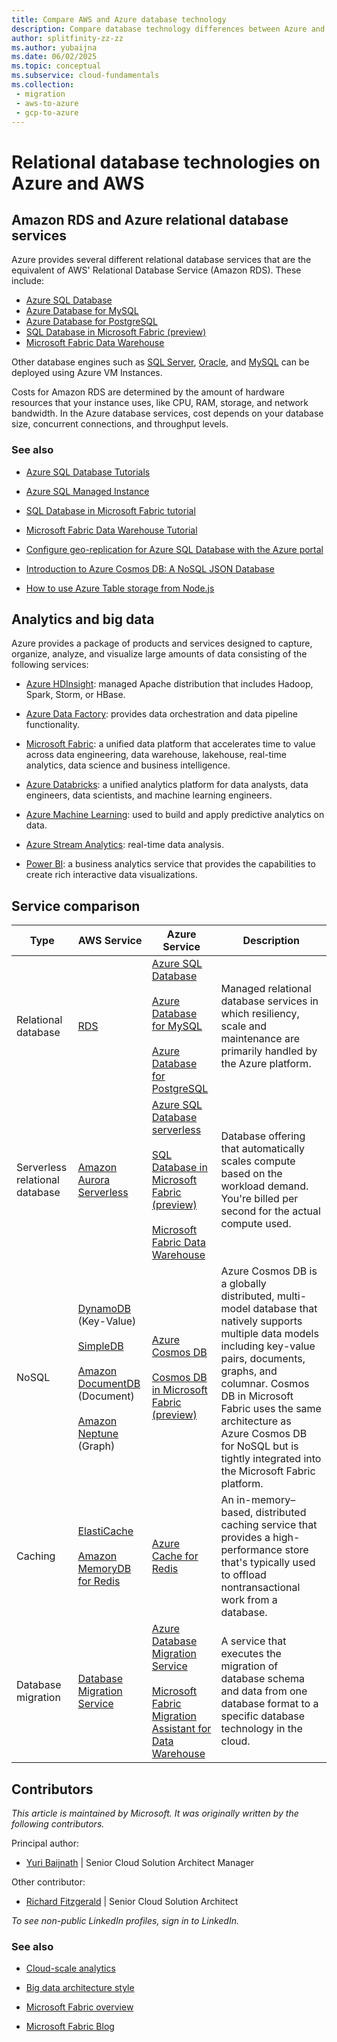 ```yaml
---
title: Compare AWS and Azure database technology
description: Compare database technology differences between Azure and AWS. Review the Amazon RDS and Azure relational database services. See equivalents for analytics and big data.
author: splitfinity-zz-zz
ms.author: yubaijna
ms.date: 06/02/2025
ms.topic: conceptual
ms.subservice: cloud-fundamentals
ms.collection: 
 - migration
 - aws-to-azure
 - gcp-to-azure
---
```


# Relational database technologies on Azure and AWS

## Amazon RDS and Azure relational database services

Azure provides several different relational database services that are the equivalent of AWS' Relational Database Service (Amazon RDS). These include:

- [Azure SQL Database](/azure/sql-database/sql-database-technical-overview)
- [Azure Database for MySQL](/azure/mysql/overview)
- [Azure Database for PostgreSQL](/azure/postgresql/overview)
- [SQL Database in Microsoft Fabric (preview)](/fabric/database/sql/overview)
- [Microsoft Fabric Data Warehouse](/fabric/data-warehouse/data-warehousing)

Other database engines such as [SQL Server](https://azure.microsoft.com/services/virtual-machines/sql-server), [Oracle](https://azure.microsoft.com/campaigns/oracle), and [MySQL](/azure/mysql) can be deployed using Azure VM Instances.

Costs for Amazon RDS are determined by the amount of hardware resources that your instance uses, like CPU, RAM, storage, and network bandwidth. In the Azure database services, cost depends on your database size, concurrent connections, and throughput levels.

### See also

- [Azure SQL Database Tutorials](/azure/azure-sql/database/single-database-create-quickstart)

- [Azure SQL Managed Instance](/azure/azure-sql/managed-instance/sql-managed-instance-paas-overview)

- [SQL Database in Microsoft Fabric tutorial](/fabric/database/sql/tutorial-introduction)

- [Microsoft Fabric Data Warehouse Tutorial](/fabric/data-warehouse/tutorial-introduction)

- [Configure geo-replication for Azure SQL Database with the Azure portal](/azure/azure-sql/database/active-geo-replication-configure-portal)

- [Introduction to Azure Cosmos DB: A NoSQL JSON Database](/azure/cosmos-db/sql-api-introduction)

- [How to use Azure Table storage from Node.js](/azure/cosmos-db/table-storage-how-to-use-nodejs)

## Analytics and big data

Azure provides a package of products and services designed to capture, organize, analyze, and visualize large amounts of data consisting of the following services:

- [Azure HDInsight](/azure/hdinsight): managed Apache distribution that includes Hadoop, Spark, Storm, or HBase.

- [Azure Data Factory](/azure/data-factory): provides data orchestration and data pipeline functionality.

- [Microsoft Fabric](https://www.microsoft.com/microsoft-fabric): a unified data platform that accelerates time to value across data engineering, data warehouse, lakehouse, real-time analytics, data science and business intelligence.

- [Azure Databricks](/azure/databricks/): a unified analytics platform for data analysts, data engineers, data scientists, and machine learning engineers.

- [Azure Machine Learning](/azure/machine-learning): used to build and apply predictive analytics on data.

- [Azure Stream Analytics](/azure/stream-analytics): real-time data analysis.

- [Power BI](https://powerbi.microsoft.com): a business analytics service that provides the capabilities to create rich interactive data visualizations.

## Service comparison

| Type | AWS Service | Azure Service | Description |
| -----| ----------- | ------------- | ----------- |
| Relational database | [RDS](https://aws.amazon.com/rds) | [Azure SQL Database](https://azure.microsoft.com/services/sql-database)<br/><br/>[Azure Database for MySQL](https://azure.microsoft.com/services/mysql)<br/><br/>[Azure Database for PostgreSQL](https://azure.microsoft.com/services/postgresql) | Managed relational database services in which resiliency, scale and maintenance are primarily handled by the Azure platform. |
| Serverless relational database | [Amazon Aurora Serverless](https://aws.amazon.com/rds/aurora/serverless) | [Azure SQL Database serverless](/azure/azure-sql/database/serverless-tier-overview)<br/><br/>[SQL Database in Microsoft Fabric (preview)](/fabric/database/sql/overview)<br/><br/>[Microsoft Fabric Data Warehouse](/fabric/data-warehouse/data-warehousing) | Database offering that automatically scales compute based on the workload demand. You're billed per second for the actual compute used. |
| NoSQL | [DynamoDB](https://aws.amazon.com/dynamodb) (Key-Value)<br/><br/>[SimpleDB](https://aws.amazon.com/simpledb/)<br/><br/>[Amazon DocumentDB](https://aws.amazon.com/documentdb) (Document)<br/><br/>[Amazon Neptune](https://aws.amazon.com/neptune/) (Graph) | [Azure Cosmos DB](https://azure.microsoft.com/services/cosmos-db)<br/><br/> [Cosmos DB in Microsoft Fabric (preview)](/fabric/database/cosmos-db/overview)| Azure Cosmos DB is a globally distributed, multi-model database that natively supports multiple data models including key-value pairs, documents, graphs, and columnar. Cosmos DB in Microsoft Fabric uses the same architecture as Azure Cosmos DB for NoSQL but is tightly integrated into the Microsoft Fabric platform. |
| Caching | [ElastiCache](https://aws.amazon.com/elasticache)<br/><br/>[Amazon MemoryDB for Redis](https://aws.amazon.com/memorydb/) | [Azure Cache for Redis](https://azure.microsoft.com/services/cache) | An in-memory–based, distributed caching service that provides a high-performance store that's typically used to offload nontransactional work from a database. |
| Database migration | [Database Migration Service](https://aws.amazon.com/dms) | [Azure Database Migration Service](https://azure.microsoft.com/campaigns/database-migration)<br/><br/>[Microsoft Fabric Migration Assistant for Data Warehouse](/fabric/data-warehouse/migration-assistant) | A service that executes the migration of database schema and data from one database format to a specific database technology in the cloud. |

## Contributors

*This article is maintained by Microsoft. It was originally written by the following contributors.*

Principal author:

- [Yuri Baijnath](https://www.linkedin.com/in/yuri-baijnath-za) | Senior Cloud Solution Architect Manager

Other contributor:

- [Richard Fitzgerald](https://www.linkedin.com/in/richard-fitzgerald-uk/) |
Senior Cloud Solution Architect

*To see non-public LinkedIn profiles, sign in to LinkedIn.*

### See also

- [Cloud-scale analytics](https://azure.microsoft.com/solutions/big-data/#overview)

- [Big data architecture style](../guide/architecture-styles/big-data.md)

- [Microsoft Fabric overview](/fabric/fundamentals/microsoft-fabric-overview)

- [Microsoft Fabric Blog](https://www.microsoft.com/microsoft-fabric/blog/)
